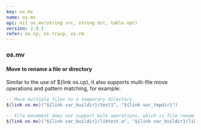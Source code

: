 ```yaml
---
key: os.mv
name: os.mv
api: nil os.mv(string src, string dst, table opt)
version: 2.0.1
refer: os.cp, os.trycp, os.rm
---
```


### os.mv

#### Move to rename a file or directory

Similar to the use of ${link os.cp}, it also supports multi-file move operations and pattern matching, for example:

```lua
-- Move multiple files to a temporary directory
${link os.mv}("${link var_buildir}/test1", "${link var_tmpdir}")

-- File movement does not support bulk operations, which is file renaming
${link os.mv}("${link var_buildir}/libtest.a", "${link var_buildir}/libdemo.a")
```
